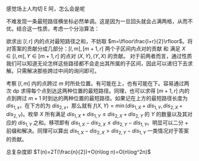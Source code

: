 感觉场上人均切 E 阿，怎么会是呢

不难发现一条最短路径横坐标必然单调。这是因为一旦回头就会占满两格，从而不优。结合这一性质，考虑一个分治算法：

欲求出 $[l,r]$ 内的点对最短路径之和，不妨取 $m=\lfloor\frac{l+r}{2}\rfloor$。将对答案的贡献分成几部分：$[l,m],[m+1,r]$ 两个子区间内点对的贡献 和 满足 $X\in[l,m],Y\in [m+1,r]$ 的点对 $(X,Y),(Y,X)$ 的贡献。 对于前两者而言，通过性质我们可以知道无论怎样这些路径都不会走出其所属的子区间，因此可以递归下去求解。只需解决那些跨过中间的询问即可。

考察 $[l,m]$ 内的点跨过 $m$ 时所处位置。有可能在上，也有可能在下。容易通过两次 dp 求得每个点到达这两种位置的最短路径。同理，也可以求得 $[m+1,r]$ 内的点到跨过 $m+1$ 时到达的两种位置的最短路径。如果记在上方的最短路径长度为 $dis_{1,x}$，在下方的为 $dis_{2,x}$，那么就有 $f(X,Y)=\min(dis_{1,X}+dis_{1,Y},dis_{2,X}+dis_{2,Y})$。枚举 $X$ 所有满足 $dis_{1,X}+dis_{1,Y}\le dis_{2,X}+dis_{2,Y}$ 的 $Y$ 的数量以及其对应的 $dis_{1,Y}$ 之和。移项即有 $dis_{1,X}-dis_{2,X}\le dis_{2,Y}-dis_{1,Y}$。明显可以二分 + 前缀和解决。同理可以算出 $dis_{1,X}-dis_{2,X}>dis_{2,Y}-dis_{1,Y}$ 一类情况对于答案的贡献。

总复杂度即 $T(n)=2T(\frac{n}{2})+O(n\log n)=O(n\log^2n)$